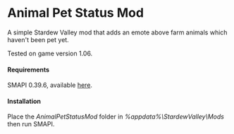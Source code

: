 # Animal Pet Status Mod
A simple Stardew Valley mod that adds an emote above farm animals which haven't been pet yet.

Tested on game version 1.06.

#### Requirements
SMAPI 0.39.6, available [here](https://github.com/ClxS/SMAPI "SMAPI").

#### Installation
Place the _AnimalPetStatusMod_ folder in _%appdata%\StardewValley\Mods_ then run SMAPI.
